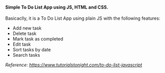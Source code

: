 #### Simple To Do List App using JS, HTML and CSS.

Basicaclly, it is a To Do List App using plain JS with the following features:

- Add new task
- Delete task
- Mark task as completed
- Edit task
- Sort tasks by date
- Search tasks

*Reference: https://www.tutorialstonight.com/to-do-list-javascript*
